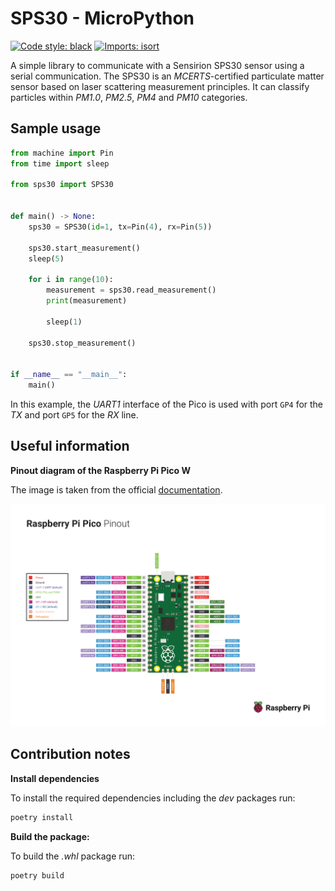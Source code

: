 # SPS30 - MicroPython

[![Code style: black](https://img.shields.io/badge/code%20style-black-000000.svg?style=flat-square)](https://github.com/psf/black)
[![Imports: isort](https://img.shields.io/badge/%20imports-isort-%231674b1?style=flat-square&labelColor=ef8336)](https://pycqa.github.io/isort/)

A simple library to communicate with a Sensirion SPS30 sensor using a serial communication.
The SPS30 is an *MCERTS*-certified particulate matter sensor based on laser scattering measurement principles.
It can classify particles within *PM1.0*, *PM2.5*, *PM4* and *PM10* categories.

## Sample usage

```python
from machine import Pin
from time import sleep

from sps30 import SPS30


def main() -> None:
    sps30 = SPS30(id=1, tx=Pin(4), rx=Pin(5))

    sps30.start_measurement()
    sleep(5)

    for i in range(10):
        measurement = sps30.read_measurement()
        print(measurement)

        sleep(1)

    sps30.stop_measurement()


if __name__ == "__main__":
    main()
```

In this example, the *UART1* interface of the Pico is used with port `GP4` for the *TX* and port `GP5` for the *RX* line. 

## Useful information

**Pinout diagram of the Raspberry Pi Pico W**

The image is taken from the official [documentation](https://www.raspberrypi.com/documentation/microcontrollers/raspberry-pi-pico.html). 

<p align="center">
<img src="/assets/pico_pinout.png" alt="Raspberry Pi Pico W Pinout" title="Raspberry Pi Pico W Pinout" style="width: 800px">
</p>

## Contribution notes

**Install dependencies**

To install the required dependencies including the *dev* packages run:
```bash
poetry install
```

**Build the package:**

To build the *.whl* package run:
```bash
poetry build
```
